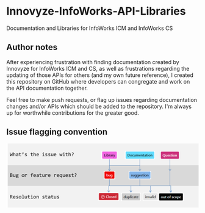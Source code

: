 # Innovyze-InfoWorks-API-Libraries

Documentation and Libraries for InfoWorks ICM and InfoWorks CS

## Author notes

After experiencing frustration with finding documentation created by Innovyze for InfoWorks ICM and CS, as well as frustrations regarding the updating of those APIs for others (and my own future reference), I created this repository on GitHub where developers can congregate and work on the API documentation together.

Feel free to make push requests, or flag up issues regarding documentation changes and/or APIs which should be added to the repository. I'm always up for worthwhile contributions for the greater good.


## Issue flagging convention

![issueFlagging](/pictures/Github%20-%20How%20To%20Report%20an%20issue.png)


